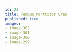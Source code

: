 ```yaml
---
id: 23
title: Tempus Porttitor Cras
published: true
images:
- image-302
- image-301
- image-300
- image-299
---
```






